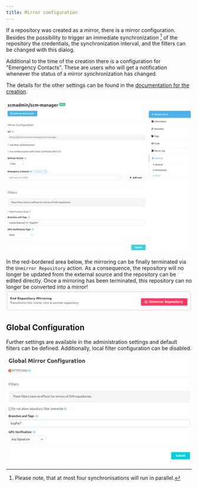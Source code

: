 ```yaml
---
title: Mirror configuration
---
```


If a repository was created as a mirror, there is a mirror configuration.
Besides the possibility to trigger an immediate synchronization [^1] of the repository the credentials,
the synchronization interval, and the filters can be changed with this dialog.

Additional to the time of the creation there is a configuration for "Emergency Contacts". These are
users who will get a notification whenever the status of a mirror synchronization has changed.

The details for the other settings can be found in the [documentation for the creation](../create).

![Mirror_Configuration for a mirrored repository](assets/mirror-configuration.png)

[^1]: Please note, that at most four synchronisations will run in parallel.

In the red-bordered area below, the mirroring can be finally terminated via the `Unmirror Repository` action.
As a consequence, the repository will no longer be updated from the external source and the repository can be edited directly.
Once a mirroring has been terminated, this repository can no longer be converted into a mirror!
![Spiegelung beenden](assets/unmirror.png)

## Global Configuration

Further settings are available in the administration settings and default filters can
be defined. Additionally, local filter configuration can be disabled.

![Global_Mirror_Configuration](assets/global-mirror-configuration.png)
